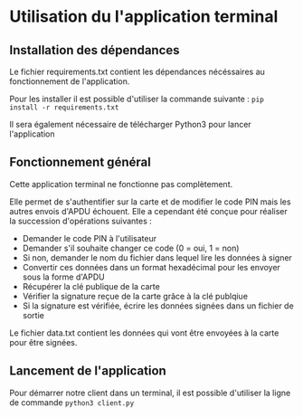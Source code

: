 # Utilisation du l'application terminal

## Installation des dépendances 

Le fichier requirements.txt contient les dépendances nécéssaires au fonctionnement de l'application.

Pour les installer il est possible d'utiliser la commande suivante :
`pip install -r requirements.txt`

Il sera également nécessaire de télécharger Python3 pour lancer l'application

## Fonctionnement général

Cette application terminal ne fonctionne pas complètement.

Elle permet de s'authentifier sur la carte et de modifier le code PIN mais les autres envois d'APDU échouent. Elle a cependant été conçue pour réaliser la succession d'opérations suivantes :

- Demander le code PIN à l'utilisateur
- Demander s'il souhaite changer ce code (0 = oui, 1 = non)
- Si non, demander le nom du fichier dans lequel lire les données à signer
- Convertir ces données dans un format hexadécimal pour les envoyer sous la forme d'APDU
- Récupérer la clé publique de la carte
- Vérifier la signature reçue de la carte grâce à la clé publqiue
- Si la signature est vérifiée, écrire les données signées dans un fichier de sortie

Le fichier data.txt contient les données qui vont être envoyées à la carte pour être signées.

## Lancement de l'application

Pour démarrer notre client dans un terminal, il est possible d'utiliser la ligne de commande `python3 client.py`
